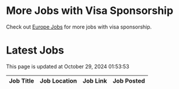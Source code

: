 # More Jobs with Visa Sponsorship

Check out [Europe Jobs](https://github.com/sureshparimi/europejobs#latest-jobs) for more jobs with visa sponsorship.

# Latest Jobs

This page is updated at October 29, 2024 01:53:53

| Job Title | Job Location | Job Link | Job Posted |
| --- | --- | --- | --- |
